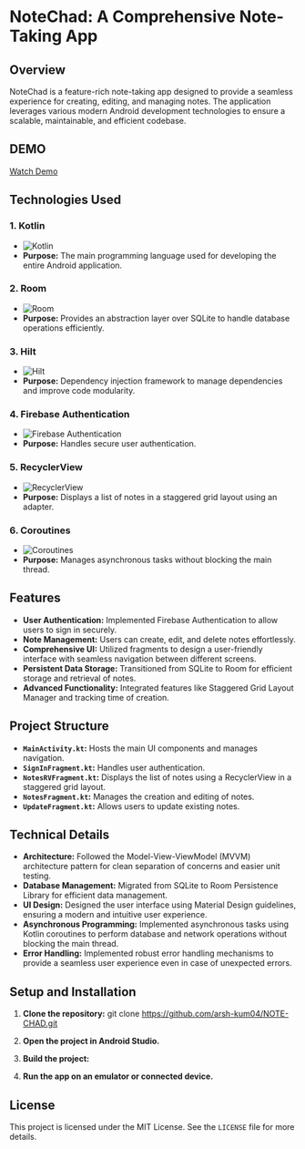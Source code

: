 # NoteChad: A Comprehensive Note-Taking App

## Overview

NoteChad is a feature-rich note-taking app designed to provide a seamless experience for creating, editing, and managing notes. The application leverages various modern Android development technologies to ensure a scalable, maintainable, and efficient codebase.

## DEMO

[Watch Demo](https://drive.google.com/file/d/1tPjRwEiR0lg7IMUhsFxkk5llIuviPWRZ/view?usp=sharing)

## Technologies Used

### 1. **Kotlin**
   - ![Kotlin](https://img.shields.io/badge/Kotlin-0095D5?logo=kotlin&logoColor=white&style=flat-square)
   - **Purpose:** The main programming language used for developing the entire Android application.

### 2. **Room**
   - ![Room](https://img.shields.io/badge/Room-FF4081?logo=google&logoColor=white&style=flat-square)
   - **Purpose:** Provides an abstraction layer over SQLite to handle database operations efficiently.

### 3. **Hilt**
   - ![Hilt](https://img.shields.io/badge/Hilt-D14836?logo=android&logoColor=white&style=flat-square)
   - **Purpose:** Dependency injection framework to manage dependencies and improve code modularity.

### 4. **Firebase Authentication**
   - ![Firebase Authentication](https://img.shields.io/badge/Firebase%20Authentication-FFCA28?logo=firebase&logoColor=white&style=flat-square)
   - **Purpose:** Handles secure user authentication.

### 5. **RecyclerView**
   - ![RecyclerView](https://img.shields.io/badge/RecyclerView-8BC34A?logo=android&logoColor=white&style=flat-square)
   - **Purpose:** Displays a list of notes in a staggered grid layout using an adapter.

### 6. **Coroutines**
   - ![Coroutines](https://img.shields.io/badge/Coroutines-FF8700?logo=kotlin&logoColor=white&style=flat-square)
   - **Purpose:** Manages asynchronous tasks without blocking the main thread.

## Features

- **User Authentication:** Implemented Firebase Authentication to allow users to sign in securely.
- **Note Management:** Users can create, edit, and delete notes effortlessly.
- **Comprehensive UI:** Utilized fragments to design a user-friendly interface with seamless navigation between different screens.
- **Persistent Data Storage:** Transitioned from SQLite to Room for efficient storage and retrieval of notes.
- **Advanced Functionality:** Integrated features like Staggered Grid Layout Manager and tracking time of creation.

## Project Structure

- **`MainActivity.kt`:** Hosts the main UI components and manages navigation.
- **`SignInFragment.kt`:** Handles user authentication.
- **`NotesRVFragment.kt`:** Displays the list of notes using a RecyclerView in a staggered grid layout.
- **`NotesFragment.kt`:** Manages the creation and editing of notes.
- **`UpdateFragment.kt`:** Allows users to update existing notes.

## Technical Details

- **Architecture:** Followed the Model-View-ViewModel (MVVM) architecture pattern for clean separation of concerns and easier unit testing.
- **Database Management:** Migrated from SQLite to Room Persistence Library for efficient data management.
- **UI Design:** Designed the user interface using Material Design guidelines, ensuring a modern and intuitive user experience.
- **Asynchronous Programming:** Implemented asynchronous tasks using Kotlin coroutines to perform database and network operations without blocking the main thread.
- **Error Handling:** Implemented robust error handling mechanisms to provide a seamless user experience even in case of unexpected errors.

## Setup and Installation

1. **Clone the repository:**
   git clone https://github.com/arsh-kum04/NOTE-CHAD.git
   
2. **Open the project in Android Studio.**
3. **Build the project:**
4. **Run the app on an emulator or connected device.**

## License

This project is licensed under the MIT License. See the `LICENSE` file for more details.
